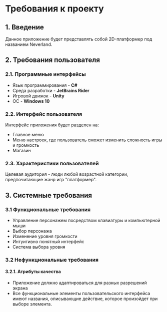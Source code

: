 # Требования к проекту
## 1. Введение
Данное приложение будет представлять собой 2D-платформер под названием Neverland.

## 2. Требования пользователя
### 2.1. Программные интерфейсы 
* Язык программирования - **C#**
* Среда разработки - **JetBrains Rider**
* Игровой движок - **Unity**
* ОС - **Windows 10**
### 2.2. Интерфейс пользователя
Интерфейс приложения будет разделен на:
* Главное меню
* Меню настроек, где пользователь сможет изменить сложность игры и громкость
* Магазин
### 2.3. Характеристики пользователей 
Целевая аудитория - люди любой возрастной категории, предпочитающие жанр игр "платформер". 

## 3. Системные требования
### 3.1 Функциональные требования
* Управление персонажем посредством клавиатуры и компьютерной мыши
* Выбор персонажа
* Изменение уровня громкости
* Интуитивно понятный интерфейс
* Система выбора уровня
### 3.2 Нефункциональные требования
#### 3.2.1. Атрибуты качества
* Приложение должно адаптироваться для разных разрешений экрана
* Все функциональные элементы пользовательского интерфейса имеют названия, описывающие действие, которое произойдет при выборе элемента.
